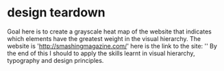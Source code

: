 # design teardown
Goal here is to create a grayscale heat map of the website that indicates which elements have the greatest weight in the visual hierarchy.
The website is 'http://smashingmagazine.com/' here is the link to the site: ''
By the end of this I should to apply the skills learnt in visual hierarchy, typography and design principles. 
